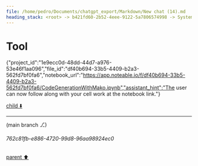 ```yaml
---
file: /home/pedro/Documents/chatgpt_export/Markdown/New chat (14).md
heading_stack: <root> -> b421fd60-2b52-4eee-9122-5a7806574998 -> System -> 0e0de881-5a7b-4301-9643-ccff084a4ddf -> System -> aaa24362-c889-42c5-afec-aae36a2536d8 -> User -> 5e125b51-4948-41c1-bdf3-93b510bdb1af -> Assistant -> Ideal API Design -> Helper Classes -> Class -> Decorator -> AnnotatedAttribute -> BaseClass -> CodeBlock -> Recursive Code Generation -> Handling Indentation -> Example Implementation -> aaa2b636-9271-4157-9924-1a308fab5317 -> User -> 3c3b81e1-8cd2-4341-91c2-7b030a68f9a1 -> Assistant -> Leveraging Dataclasses -> aaa2a536-29ee-411d-9f01-afe2796f7425 -> User -> ad160486-5d4d-45c6-83bb-efd81a90f8a0 -> Assistant -> Leveraging Dataclasses -> Concerns for a Robust Implementation -> Patterns and Techniques to Borrow -> aaa2ec09-e316-4cbb-b846-830f33c67f26 -> User -> a5788519-835a-45b5-b51d-528548cac670 -> Assistant -> 61aee1c3-e68d-40ae-809a-afc5d1724485 -> Tool
---
```

# Tool

{"project_id":"1e9ecc0d-48dd-44d7-a976-53e46f1aa096","file_id":"df40b694-33b5-4409-b2a3-562fd7bf0fa6","notebook_url":"https://app.noteable.io/f/df40b694-33b5-4409-b2a3-562fd7bf0fa6/CodeGenerationWithMako.ipynb","assistant_hint":"The user can now follow along with your cell work at the notebook link."}

[child ⬇️](#762c81fb-e886-4720-99d8-96aa98924ec0)

---

(main branch ⎇)
###### 762c81fb-e886-4720-99d8-96aa98924ec0
[parent ⬆️](#61aee1c3-e68d-40ae-809a-afc5d1724485)
